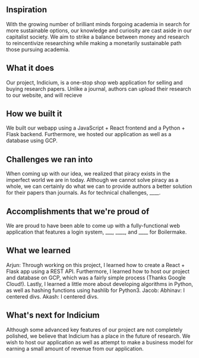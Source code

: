 ## Inspiration
With the growing number of brilliant minds forgoing academia in search for more sustainable options, our knowledge and curiosity are cast aside in our capitalist society. We aim to strike a balance between money and research to reincentivize researching while making a monetarily sustainable path those pursuing academia.
## What it does
Our project, Indicium, is a one-stop shop web application for selling and buying research papers. Unlike a journal, authors can upload their research to our website, and will recieve 
## How we built it
We built our webapp using a JavaScript + React frontend and a Python + Flask backend. Furthermore, we hosted our application as well as a database using GCP.
## Challenges we ran into
When coming up with our idea, we realized that piracy exists in the imperfect world we are in today. Although we cannot solve piracy as a whole, we can certainly do what we can to provide authors a better solution for their papers than journals.
As for technical challenges, ____.
## Accomplishments that we're proud of
We are proud to have been able to come up with a fully-functional web application that features a login system, ___, ____, and ____ for Boilermake. 
## What we learned
Arjun: Through working on this project, I learned how to create a React + Flask app using a REST API. Furthermore, I learned how to host our project and database on GCP, which was a fairly simple process (Thanks Google Cloud!). Lastly, I learned a little more about developing algorithms in Python, as well as hashing functions using hashlib for Python3.
Jacob:
Abhinav: I centered divs.
Akash: I centered divs.
## What's next for Indicium
Although some advanced key features of our project are not completely polished, we believe that Indicium has a place in the future of research. We wish to host our application as well as attempt to make a business model for earning a small amount of revenue from our application.